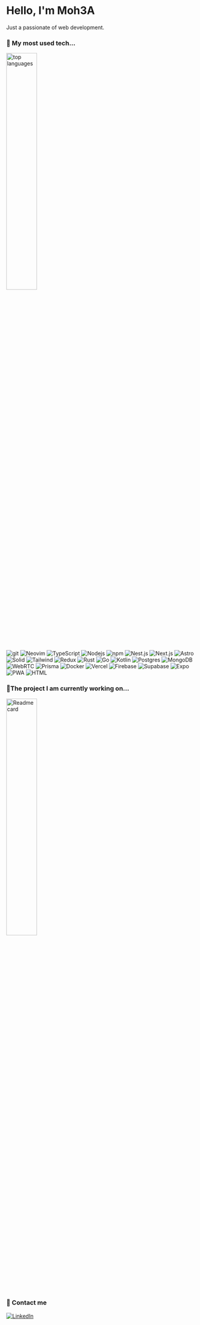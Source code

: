 <h1>Hello, I'm Moh3A</h1>

<p>Just a passionate of web development.</p>

<div>
  <h3>🔌 My most used tech...</h3>
  
  <a>
    <img width="40%" alt="top languages" src="https://github-readme-stats.vercel.app/api/top-langs/?username=moh3a&theme=transparent&size_weight=0.5&count_weight=0.5&langs_count=8&layout=compact" />
  </a>

  <p>
    <img alt="git" src="https://img.shields.io/badge/-Git-F05032?style=flat-square&logo=git&logoColor=white" />
    <img alt="Neovim" src="https://img.shields.io/badge/-Neovim-57A143?style=flat-square&logo=Neovim&logoColor=white" />
    <img alt="TypeScript" src="https://img.shields.io/badge/-TypeScript-007ACC?style=flat-square&logo=typescript&logoColor=white" />
    <img alt="Nodejs" src="https://img.shields.io/badge/-Nodejs-43853d?style=flat-square&logo=Node.js&logoColor=white" />
    <img alt="npm" src="https://img.shields.io/badge/-NPM-CB3837?style=flat-square&logo=npm&logoColor=white" />
    <img alt="Nest.js" src="https://img.shields.io/badge/-Nest.js-E0234E?style=flat-square&logo=nestjs&logoColor=white" />
    <img alt="Next.js" src="https://img.shields.io/badge/-Next.js-000000?style=flat-square&logo=Next.js&logoColor=white" />
    <img alt="Astro" src="https://img.shields.io/badge/-Astro-FF5D01?style=flat-square&logo=Astro&logoColor=white" />
    <img alt="Solid" src="https://img.shields.io/badge/-Solid-2C4F7C?style=flat-square&logo=Solid&logoColor=white" />
    <img alt="Tailwind" src="https://img.shields.io/badge/-Tailwind-06B6D4?style=flat-square&logo=Tailwind CSS&logoColor=white" />
    <img alt="Redux" src="https://img.shields.io/badge/-Redux-764ABC?style=flat-square&logo=redux&logoColor=white" />
    <img alt="Rust" src="https://img.shields.io/badge/-Rust-000000?style=flat-square&logo=rust&logoColor=white" />
    <img alt="Go" src="https://img.shields.io/badge/-Go-00ADD8?style=flat-square&logo=go&logoColor=white" />
    <img alt="Kotlin" src="https://img.shields.io/badge/-Kotlin-7F52FF?style=flat-square&logo=Kotlin&logoColor=white" />
    <img alt="Postgres" src="https://img.shields.io/badge/-PostgreSQL-4169E1?style=flat-square&logo=PostgreSQL&logoColor=white" />
    <img alt="MongoDB" src="https://img.shields.io/badge/-MongoDB-13aa52?style=flat-square&logo=mongodb&logoColor=white" />
    <img alt="WebRTC" src="https://img.shields.io/badge/-WebRTC-333333?style=flat-square&logo=WebRTC&logoColor=white" />
    <img alt="Prisma" src="https://img.shields.io/badge/-Prisma-2D3748?style=flat-square&logo=Prisma&logoColor=white" />
    <img alt="Docker" src="https://img.shields.io/badge/-Docker-2496ED?style=flat-square&logo=Docker&logoColor=white" />
    <img alt="Vercel" src="https://img.shields.io/badge/-Vercel-000000?style=flat-square&logo=Vercel&logoColor=white" />
    <img alt="Firebase" src="https://img.shields.io/badge/-Firebase-FFCA28?style=flat-square&logo=Firebase&logoColor=white" />
    <img alt="Supabase" src="https://img.shields.io/badge/-Supabase-3FCF8E?style=flat-square&logo=Supabase&logoColor=white" />
    <img alt="Expo" src="https://img.shields.io/badge/-Expo-000020?style=flat-square&logo=Expo&logoColor=white" />
    <img alt="PWA" src="https://img.shields.io/badge/-PWA-5A0FC8?style=flat-square&logo=PWA&logoColor=white" />
    <img alt="HTML" src="https://img.shields.io/badge/-HTML5-E34F26?style=flat-square&logo=html5&logoColor=white" />
  </p>
  
</div>

<!-- <h3>📈 My Github stats:</h3> -->
<!-- ![Moh3a's GitHub stats](https://github-readme-stats.vercel.app/api?username=moh3a&show_icons=true&theme=tokyonight) -->

<div>
  <h3>🔨The project I am currently working on...</h3>

  <a href="https://github.com/moh3a/reglini">
    <img width="40%" align="center" alt="Readme card" src="https://github-readme-stats.vercel.app/api/pin/?username=moh3a&repo=reglini&theme=transparent" />
  </a>
</div>

<div>
  <h3>💬 Contact me</h3>

  <a href="https://www.linkedin.com/in/mohamed-a%C3%AFt-abdelmalek-6907a8139/" target="_blank">
    <img alt="LinkedIn" src="https://img.shields.io/badge/linkedin-%230077B5.svg?&style=for-the-badge&logo=linkedin&logoColor=white" />
  </a>
</div>
